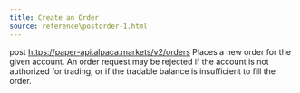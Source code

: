 ```yaml
---
title: Create an Order
source: reference\postorder-1.html
---
```


post https://paper-api.alpaca.markets/v2/orders
Places a new order for the given account. An order request may be rejected if the account is not authorized for trading, or if the tradable balance is insufficient to fill the order.
